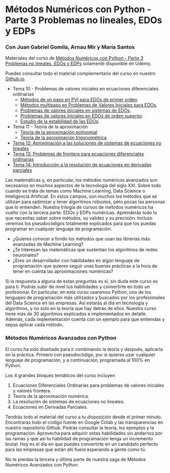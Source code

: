 # Métodos Numéricos con Python - Parte 3 Problemas no lineales, EDOs y EDPs

### Con Juan Gabriel Gomila, Arnau Mir y María Santos


Materiales del curso de [Métodos Numéricos con Python - Parte 3 Problemas no lineales, EDOs y EDPs](https://www.udemy.com/course/draft/4231882/?referralCode=43D156151FDE49E3186D) solamente disponible en Udemy.

Puedes consultar todo el material complementario del curso en nuestro [Github.io](https://joanby.github.io/curso-numerico-3/).

* Tema 10 - Problemas de valores iniciales en ecuaciones diferenciales ordinarias
    * [Métodos de un paso en PVI para EDOs de primer orden](https://joanby.github.io/curso-numerico-3/docs/10EDOsPVI#1).
    * [Métodos multipaso en Problemas de Valores Iniciales para EDOs](https://joanby.github.io/curso-numerico-3/docs/10EDOsPVIv2#1).
    * [Problemas de valores iniciales en sistemas de EDOs](https://joanby.github.io/curso-numerico-3/docs/10EDOsPVIv3#1).
    * [Problemas de valores iniciales en EDOs de orden superior](https://joanby.github.io/curso-numerico-3/docs/10EDOsPVIv4#1).  
    * [Estudio de la estabilidad de las EDOs](https://joanby.github.io/curso-numerico-3/docs/10EDOsPVIv5#1).  
* Tema 11 - Teoría de la aproximación
    * [Teoría de la aproximación polinomial](https://joanby.github.io/curso-numerico-3/docs/11Aproximacion#1)
    * [Teoría de la aproximación trigonométrica](https://joanby.github.io/curso-numerico-3/docs/11Aproximacionv2#1)
* [Tema 12: Aproximación a las soluciones de sistemas de ecuaciones no lineales](https://joanby.github.io/curso-numerico-3/docs/12CerosSistemas#1)
* [Tema 13: Problemas de frontera para ecuaciones diferenciales ordinarias](https://joanby.github.io/curso-numerico-3/docs/13EDOsFrontera#1)
* [Tema 14: Introducción a la resolución de ecuaciones en derivadas parciales](https://joanby.github.io/curso-numerico-3/docs/14EDPs#1)

Las matemáticas y, en particular, los métodos numéricos avanzados son necesarios en muchos aspectos de la tecnología del siglo XXI. Sobre todo cuando se trata de temas como Machine Learning, Data Science o Inteligencia Artificial. En estos campos, son muchos los métodos que se utilizan para optimizar y tener algoritmos robustos, pero pocas las personas que lo entienden. Nuestra trilogía de cursos de métodos numéricos ha vuelto con la tercera parte: EDOs y EDPs numéricas. Aprenderás todo lo que necesitas saber sobre métodos, su validez y su precisión. Incluso veremos los pseudocódigos totalmente explicados para que los puedas programar en cualquier lenguaje de programación.

* ¿Quieres conocer a fondo los métodos que usan las librerías más avanzadas de Machine Learning?
* ¿Te interesan las matemáticas que sustentan los algoritmos de redes neuronales?
* ¿Eres un desarrollador con habilidades en algún lenguaje de programación que quieres seguir unas buenas prácticas a la hora de tener en cuenta las aproximaciones numéricas?

Si la respuesta a alguna de estas preguntas es sí, sin duda este curso es para ti. Podrás subir de nivel tus habilidades y convertirte en todo un profesional. En particular, en este curso usaremos Python, uno de los lenguajes de programación más utilizados y buscados por los profesionales del Data Science en las empresas. Así estarás al día en tecnología y algoritmos, y no solo en la teoría que hay detrás de ellos. Nuestro curso tiene más de 30 algoritmos explicados e implementados en detalle. Además, cada implementación cuenta con un ejemplo para que entiendas y sepas aplicar cada método.

### Métodos Numéricos Avanzados con Python

El curso ha sido diseñado para ir combinando la teoría y después, aplicarla en la práctica. Primero con pseudocódigo, por si quieres usar cualquier lenguaje de programación, y a continuación, programada al 100% en Python.

Los 4 grandes bloques temáticos del curso incluyen

1. Ecuaciones Diferenciales Ordinarias para problemas de valores iniciales y valores frontera.
2. Teoría de la aproximación numérica.
3. La resolución de sistemas de ecuaciones no lineales.
4. Ecuaciones en Derivadas Parciales.

Tendrás todo el material del curso a tu disposición desde el primer minuto. Encontrarás todo el código fuente en Google Colab y las transparencias en nuestro repositorio Github. Podrás consultar la teoría, los ejemplos y la programación. Aprovecha para adquirir estas habilidades sin andarnos por las ramas y que así tu habilidad de programación tenga un incremento brutal. Hoy es el día en que puedes convertirte en un candidato perfecto para las empresas que están ahí fuera esperando a gente como tú.

No te pierdas la tercera y última parte de nuestra saga de Métodos Numéricos Avanzados con Python
